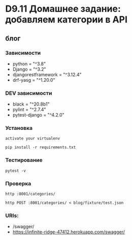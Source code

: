 # D9.11 Домашнее задание: добавляем категории в API
## блог

### Зависимости
* python = "^3.8"
* Django = "^3.2"
* djangorestframework = "^3.12.4"
* drf-yasg = "^1.20.0"

### DEV зависимости
* black = "^20.8b1"
* pylint = "^2.7.4"
* pytest-django = "^4.2.0"


### Установка 
`activate your virtualenv`

`pip install -r requirements.txt`


### Тестирование 
`pytest -v`


### Проверка 
`http :8001/categories/`

`http POST :8001/categories/ < blog/fixture/test.json`

### URls:
* /swagger/
* https://infinite-ridge-47412.herokuapp.com/swagger/